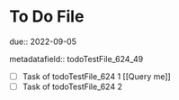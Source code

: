 # To Do File

due:: 2022-09-05

metadatafield:: todoTestFile_624\_49

- [ ] Task of todoTestFile_624 1 [[Query me]]
- [ ] Task of todoTestFile_624 2
